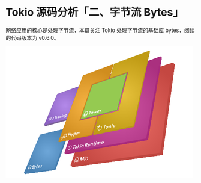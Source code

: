 # Tokio 源码分析「二、字节流 Bytes」

网络应用的核心是处理字节流，本篇关注 Tokio 处理字节流的基础库 [bytes](https://github.com/tokio-rs/bytes)，阅读的代码版本为 v0.6.0。

![Tokio 架构图 from tokio.rs](../images/5e364463cf50f41fec2e028df84f6a4a.svg)

